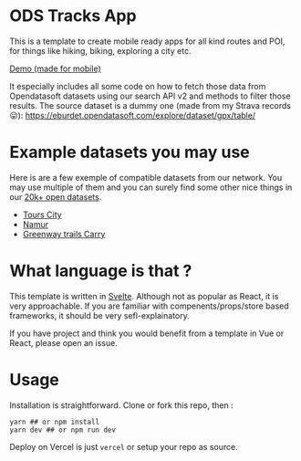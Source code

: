 # ODS Tracks App
This is a template to create mobile ready apps for all kind routes and POI, for things like hiking, biking, exploring a city etc.

[Demo (made for mobile)](https://ods-tracks.etienneburdet.vercel.app/)

It especially includes all some code on how to fetch those data from Opendatasoft datasets using our search API v2 and methods to filter those results.
The source dataset is a dummy one (made from my Strava records 😛): https://eburdet.opendatasoft.com/explore/dataset/gpx/table/

# Example datasets you may use
Here is are a few exemple of compatible datasets from our network. You may use multiple of them and you can surely find some other nice things in our [20k+ open datasets](https://data.opendatasoft.com/pages/home/).

* [Tours City](https://data.opendatasoft.com/explore/dataset/circuit-de-randonnee-pedestre%40toursmetropole/map/?disjunctive.duree&disjunctive.longueur&location=11,47.38146,0.63022&basemap=jawg.sunny)
* [Namur](https://data.opendatasoft.com/explore/dataset/namur-circuits-ign%40namur/map/?basemap=jawg.sunny&location=11,50.45495,4.88194)
* [Greenway trails Carry](https://data.opendatasoft.com/explore/dataset/greenway-trails%40townofcary/map/?disjunctive.name&disjunctive.segment&disjunctive.status&sort=name&location=11,35.7554,-78.83382&basemap=jawg.sunny)


# What language is that ?
This template is written in [Svelte](https://svelte.dev/). Although not as popular as React, it is very approachable. If you are familiar with compenents/props/store based frameworks, it should be very sefl-explainatory.

If you have project and think you would benefit from a template in Vue or React, please open an issue.

# Usage
Installation is straightforward. Clone or fork this repo, then : 
```
yarn ## or npm install
yarn dev ## or npm run dev
```

Deploy on Vercel is just `vercel` or setup your repo as source.
